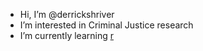 - Hi, I’m @derrickshriver
- I’m interested in Criminal Justice research
- I’m currently learning [r](https://www.r-project.org/)

<!---
derrickshriver/derrickshriver is a ✨ special ✨ repository because its `README.md` (this file) appears on your GitHub profile.
You can click the Preview link to take a look at your changes.
--->
